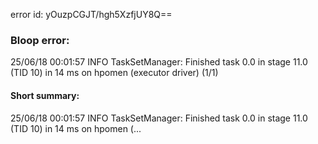 error id: yOuzpCGJT/hgh5XzfjUY8Q==
### Bloop error:

25/06/18 00:01:57 INFO TaskSetManager: Finished task 0.0 in stage 11.0 (TID 10) in 14 ms on hpomen (executor driver) (1/1)
#### Short summary: 

25/06/18 00:01:57 INFO TaskSetManager: Finished task 0.0 in stage 11.0 (TID 10) in 14 ms on hpomen (...